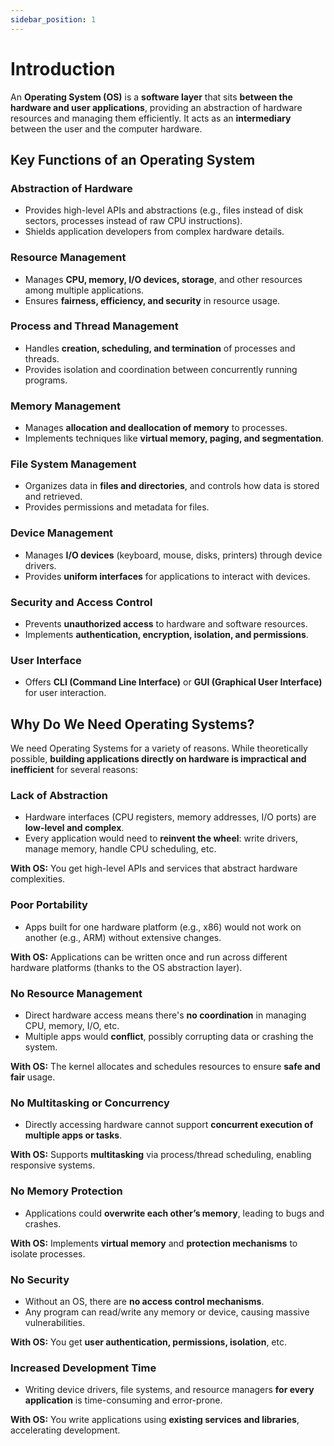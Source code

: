 ```yaml
---
sidebar_position: 1
---
```


# Introduction

An **Operating System (OS)** is a **software layer** that sits **between the hardware and user applications**, providing an abstraction of hardware resources and managing them efficiently. It acts as an **intermediary** between the user and the computer hardware.

## Key Functions of an Operating System

### Abstraction of Hardware

- Provides high-level APIs and abstractions (e.g., files instead of disk sectors, processes instead of raw CPU instructions).
- Shields application developers from complex hardware details.

### Resource Management

- Manages **CPU, memory, I/O devices, storage**, and other resources among multiple applications.
- Ensures **fairness, efficiency, and security** in resource usage.

### Process and Thread Management

- Handles **creation, scheduling, and termination** of processes and threads.
- Provides isolation and coordination between concurrently running programs.

### Memory Management

- Manages **allocation and deallocation of memory** to processes.
- Implements techniques like **virtual memory, paging, and segmentation**.

### File System Management

- Organizes data in **files and directories**, and controls how data is stored and retrieved.
- Provides permissions and metadata for files.

### Device Management

- Manages **I/O devices** (keyboard, mouse, disks, printers) through device drivers.
- Provides **uniform interfaces** for applications to interact with devices.

### Security and Access Control

- Prevents **unauthorized access** to hardware and software resources.
- Implements **authentication, encryption, isolation, and permissions**.

### User Interface

- Offers **CLI (Command Line Interface)** or **GUI (Graphical User Interface)** for user interaction.

## Why Do We Need Operating Systems?

We need Operating Systems for a variety of reasons. While theoretically possible, **building applications directly on hardware is impractical and inefficient** for several reasons:

### Lack of Abstraction

- Hardware interfaces (CPU registers, memory addresses, I/O ports) are **low-level and complex**.
- Every application would need to **reinvent the wheel**: write drivers, manage memory, handle CPU scheduling, etc.

**With OS:** You get high-level APIs and services that abstract hardware complexities.

### Poor Portability

- Apps built for one hardware platform (e.g., x86) would not work on another (e.g., ARM) without extensive changes.

**With OS:** Applications can be written once and run across different hardware platforms (thanks to the OS abstraction layer).

### No Resource Management

- Direct hardware access means there's **no coordination** in managing CPU, memory, I/O, etc.
- Multiple apps would **conflict**, possibly corrupting data or crashing the system.

**With OS:** The kernel allocates and schedules resources to ensure **safe and fair** usage.

### No Multitasking or Concurrency

- Directly accessing hardware cannot support **concurrent execution of multiple apps or tasks**.

**With OS:** Supports **multitasking** via process/thread scheduling, enabling responsive systems.

### No Memory Protection

- Applications could **overwrite each other’s memory**, leading to bugs and crashes.

**With OS:** Implements **virtual memory** and **protection mechanisms** to isolate processes.

### No Security

- Without an OS, there are **no access control mechanisms**.
- Any program can read/write any memory or device, causing massive vulnerabilities.

**With OS:** You get **user authentication, permissions, isolation**, etc.

### Increased Development Time

- Writing device drivers, file systems, and resource managers **for every application** is time-consuming and error-prone.

**With OS:** You write applications using **existing services and libraries**, accelerating development.
